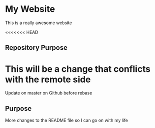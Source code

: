 # My Website 

This is a really awesome website

<<<<<<< HEAD
## Repository Purpose

This will be a change that conflicts with the remote side
=======
Update on master on Github before rebase

## Purpose
More changes to the README file so I can go on with my life
